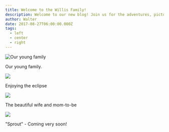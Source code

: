 ```yaml
---
title: Welcome to the Willis Family!
description: Welcome to our new blog! Join us for the adventures, pictures, and writings.
author: Walter
date: 2017-08-27T06:00:00.000Z
tags:
  - left
  - center
  - right
---
```

![Our young family](/static/img/f1c2a56e-aeca-571c-05cf-cbd709582d04_thumb.jpg)

Our young family.

![](/static/img/f3c3aaec-13c3-bf64-ca2d-ab66b2415c35_thumb.jpg)

Enjoying the eclipse

![](/static/img/802c97cb-f211-21d4-0c89-f81ab89825dd_thumb.jpg)

The beautiful wife and mom-to-be

![](/static/img/96a4a496-3ffb-b406-5ebc-3fbf4109b367_thumb.jpg)

"Sprout" - Coming very soon!